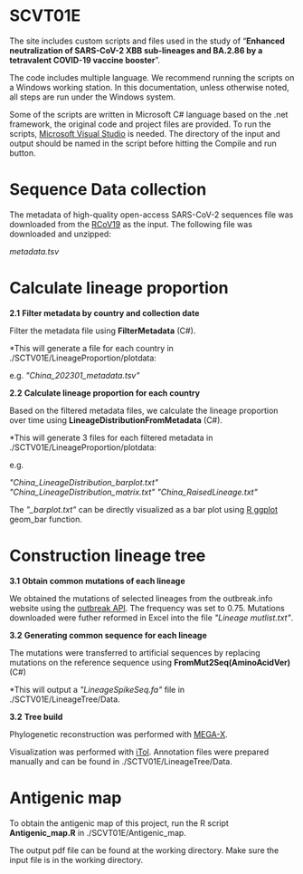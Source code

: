 # SCVT01E

The site includes custom scripts and files used in the study of “**Enhanced neutralization of SARS-CoV-2 XBB sub-lineages and BA.2.86 by a tetravalent COVID-19 vaccine booster**”.

The code includes multiple language. We recommend running the scripts on a Windows working station. In this documentation, unless otherwise noted, all steps are run under the Windows system.

Some of the scripts are written in Microsoft C# language based on the .net framework, the original code and project files are provided. To run the scripts, [Microsoft Visual Studio](https://visualstudio.microsoft.com/) is needed. The directory of the input and output should be named in the script before hitting the Compile and run button.

# Sequence Data collection

The metadata of high-quality open-access SARS-CoV-2 sequences file was downloaded from the [RCoV19](https://ngdc.cncb.ac.cn/ncov/release_genome?lang=en) as the input. The following file was downloaded and unzipped:

_metadata.tsv_

# Calculate lineage proportion

**2.1** **Filter metadata by country and collection date**

Filter the metadata file using **FilterMetadata** (C#).

*This will generate a file for each country in ./SCTV01E/LineageProportion/plotdata:

e.g. *"China_202301_metadata.tsv"*

**2.2** **Calculate lineage proportion for each country**

Based on the filtered metadata files, we calculate the lineage proportion over time using **LineageDistributionFromMetadata** (C#).

*This will generate 3 files for each filtered metadata in ./SCTV01E/LineageProportion/plotdata:

e.g.

*"China_LineageDistribution_barplot.txt"*
*"China_LineageDistribution_matrix.txt"*
*"China_RaisedLineage.txt"*

The *"_barplot.txt"* can be directly visualized as a bar plot using [R ggplot](https://r-charts.com/ggplot2/) geom_bar function.

# Construction lineage tree

**3.1** **Obtain common mutations of each lineage**

We obtained the mutations of selected lineages from the outbreak.info website using the [outbreak API](https://outbreak-info.github.io/R-outbreak-info/). The frequency was set to 0.75. Mutations downloaded were futher reformed in Excel into the file *"Lineage mutlist.txt"*.

**3.2** **Generating common sequence for each lineage**

The mutations were transferred to artificial sequences by replacing mutations on the reference sequence using **FromMut2Seq(AminoAcidVer)** (C#)

*This will output a *"LineageSpikeSeq.fa"* file in ./SCTV01E/LineageTree/Data.

**3.2** **Tree build**

Phylogenetic reconstruction was performed with [MEGA-X](https://www.megasoftware.net/dload_win_gui). 

Visualization was performed with [iTol](https://itol.embl.de/). 
Annotation files were prepared manually and can be found in  ./SCTV01E/LineageTree/Data.


# Antigenic map

To obtain the antigenic map of this project, run the R script **Antigenic_map.R** in ./SCVT01E/Antigenic_map. 

The output pdf file can be found at the working directory.
Make sure the input file is in the working directory.
